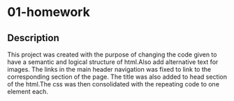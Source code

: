 # 01-homework
## Description
This project was created with the purpose of changing the code given to have a semantic and logical structure of html.Also add alternative text for images. The links in the main header navigation was fixed to link to the corresponding section of the page. The title was also added to head section of the html.The css was then consolidated with the repeating code to one element each.